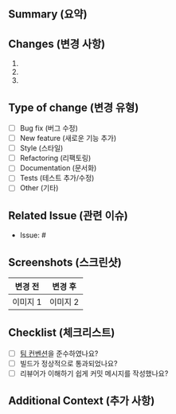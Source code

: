 

## Summary (요약)

<!-- 이 PR의 목적과 주요 변경 사항을 간단히 설명하세요. -->

## Changes (변경 사항)

<!--
  - 주요 변경 사항을 목록으로 작성하세요.
  - 예: `컴포넌트 A의 스타일 수정`, `API 요청 로직 개선`
-->

1. 
2. 
3. 

## Type of change (변경 유형)

<!-- PR의 변경 유형을 선택하세요. 중복 선택 가능합니다. -->

- [ ] Bug fix (버그 수정)
- [ ] New feature (새로운 기능 추가)
- [ ] Style (스타일)
- [ ] Refactoring (리팩토링)
- [ ] Documentation (문서화)
- [ ] Tests (테스트 추가/수정)
- [ ] Other (기타)

## Related Issue (관련 이슈)

<!-- 이 PR과 관련된 이슈 번호를 링크하세요. -->

- Issue: # 

## Screenshots (스크린샷)

<!-- UI 변경 사항이 있으면 스크린샷을 첨부하세요. -->

| 변경 전 | 변경 후 |
|:--:|:--:|
| 이미지 1 | 이미지 2 |

## Checklist (체크리스트)

<!-- PR이 제출되기 전에 아래 사항을 확인하세요. -->

- [ ] [팀 컨벤션](https://github.com/kakao-travel-mandi/mandi-frontend/wiki/Team-Convention)을 준수하였나요?
- [ ] 빌드가 정상적으로 통과되었나요?
- [ ] 리뷰어가 이해하기 쉽게 커밋 메시지를 작성했나요?

## Additional Context (추가 사항)

<!-- 이 PR에 대해 추가로 설명할 사항이 있으면 적어주세요. -->
